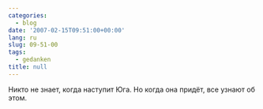 ```yaml
---
categories:
  - blog
date: '2007-02-15T09:51:00+00:00'
lang: ru
slug: 09-51-00
tags:
  - gedanken
title: null
---
```




Никто не знает, когда наступит Юга. Но когда она придёт, все узнают об этом.